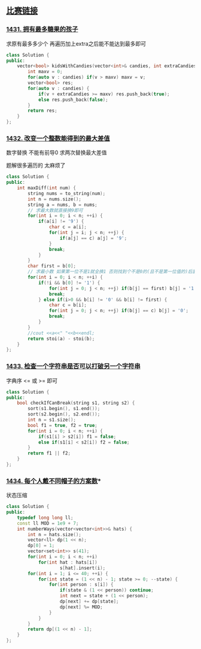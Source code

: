 ## [比赛链接](https://leetcode-cn.com/contest/biweekly-contest-25/)


### [1431. 拥有最多糖果的孩子](https://leetcode-cn.com/problems/kids-with-the-greatest-number-of-candies/)

求原有最多多少个 再遍历加上extra之后能不能达到最多即可

```c++
class Solution {
public:
    vector<bool> kidsWithCandies(vector<int>& candies, int extraCandies) {
        int maxv = 0;
        for(auto v : candies) if(v > maxv) maxv = v;
        vector<bool> res;
        for(auto v : candies) {
            if(v + extraCandies >= maxv) res.push_back(true);
            else res.push_back(false);
        }
        return res;
    }
};
```


### [1432. 改变一个整数能得到的最大差值](https://leetcode-cn.com/problems/max-difference-you-can-get-from-changing-an-integer/)

数字替换 不能有前导0 求两次替换最大差值

题解很多遍历的 太麻烦了

```c++
class Solution {
public:
    int maxDiff(int num) {
        string nums = to_string(num);
        int n = nums.size();
        string a = nums, b = nums;
      	// 求最大数就直接换9即可
        for(int i = 0; i < n; ++i) {
            if(a[i] != '9') {
                char c = a[i];
                for(int j = i; j < n; ++j) {
                    if(a[j] == c) a[j] = '9';
                }
                break;
            }
        }
        char first = b[0];
      	// 求最小数 如果第一位不是1就全换1 否则找到个不是0的(且不是第一位值的)后面全换0
        for(int i = 0; i < n; ++i) {
            if(!i && b[0] != '1') {
                for(int j = 0; j < n; ++j) if(b[j] == first) b[j] = '1';
                break;
            } else if(i>0 && b[i] != '0' && b[i] != first) {
                char c = b[i];
                for(int j = 0; j < n; ++j) if(b[j] == c) b[j] = '0';
                break;
            }
        }
        //cout <<a<<" "<<b<<endl;
        return stoi(a) - stoi(b);
    }
};
```

### [1433. 检查一个字符串是否可以打破另一个字符串](https://leetcode-cn.com/problems/check-if-a-string-can-break-another-string/)

字典序 <= 或 >= 即可

```c++
class Solution {
public:
    bool checkIfCanBreak(string s1, string s2) {
        sort(s1.begin(), s1.end());
        sort(s2.begin(), s2.end());
        int n = s1.size();
        bool f1 = true, f2 = true;
        for(int i = 0; i < n; ++i) {
            if(s1[i] > s2[i]) f1 = false;
            else if(s1[i] < s2[i]) f2 = false;
        }
        return f1 || f2;
    }
};
```

### [1434. 每个人戴不同帽子的方案数](https://leetcode-cn.com/problems/number-of-ways-to-wear-different-hats-to-each-other/)*

状态压缩

```c++
class Solution {
public:
    typedef long long ll;
    const ll MOD = 1e9 + 7;
    int numberWays(vector<vector<int>>& hats) {
        int n = hats.size();
        vector<ll> dp(1 << n);
        dp[0] = 1;
        vector<set<int>> s(41);
        for(int i = 0; i < n; ++i)
            for(int hat : hats[i])
            	 	s[hat].insert(i);
        for(int i = 1; i <= 40; ++i) {
            for(int state = (1 << n) - 1; state >= 0; --state) {
                for(int person : s[i]) {
                    if(state & (1 << person)) continue;
                    int next = state + (1 << person);
                    dp[next] += dp[state];
                    dp[next] %= MOD;
                }
            }
        }
        return dp[(1 << n) - 1];
    }
};
```
